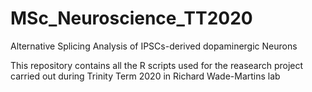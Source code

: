 # MSc_Neuroscience_TT2020
Alternative Splicing Analysis of IPSCs-derived dopaminergic Neurons

This repository contains all the R scripts used for the reasearch project carried out during Trinity Term 2020 in Richard Wade-Martins lab
